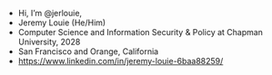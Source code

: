- Hi, I’m @jerlouie,
- Jeremy Louie (He/Him)
- Computer Science and Information Security & Policy at Chapman University, 2028
- San Francisco and Orange, California
- https://www.linkedin.com/in/jeremy-louie-6baa88259/
